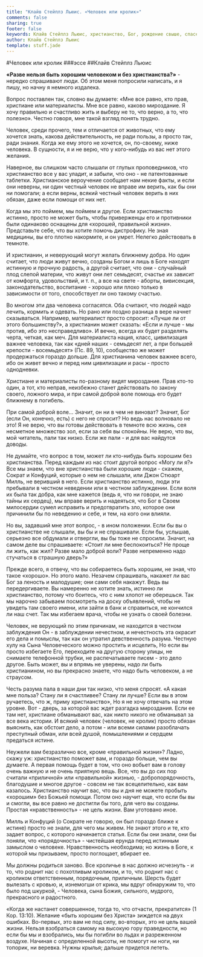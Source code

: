 ```yaml
---
title: "Клайв Стейплз Льюис. «Человек или кролик»"
comments: false
sharing: true
footer: false
keywords: Клайв Стейплз Льюис, христианство, Бог, рождение свыше, спасение
author: Клайв Стейплз Льюис
template: stuff.jade
---
```


#Человек или кролик
###эссе
##Клайв Стейплз Льюис

**«Разве нельзя быть хорошим человеком и без христианства?»** - нередко спрашивают люди. Об этом меня попросили написать, и я пишу, но начну я немного издалека.

Вопрос поставлен так, словно вы думаете: «Мне все равно, кто прав, христиане или материалисты. Мне все равно, каково мироздание. Я хочу правильно и счастливо жить и выберу не то, что верно, а то, что полезно». Честно говоря, мне такой взгляд понять трудно.

Человек, среди прочего, тем и отличается от животных, что ему хочется знать, какова действительность, не ради пользы, а просто так, ради знания. Когда же ему этого не хочется, он, по-своему, ниже человека. В сущности, я и не верю, что у кого-нибудь из вас нет этого желания.

Наверное, вы слишком часто слышали от глупых проповедников, что христианство все у вас уладит, и забыли, что оно - не патентованные таблетки. Христианское вероучение сообщает нам некие факты, и если они неверны, ни один честный человек не вправе им верить, как бы они ни помогали; а если верны, всякий честный человек верить в них обязан, даже если помощи от них нет.

Когда мы это поймем, мы поймем и другое. Если христианство истинно, просто не может быть, чтобы приверженцы его и противники были одинаково оснащены для «хорошей, правильной жизни». Представьте себе, что вы хотите помочь дистрофику. Не зная медицины, вы его плотно накормите, и он умрет. Нелегко действовать в темноте.

И христианин, и неверующий могут желать ближнему добра. Но один считает, что люди живут вечно, созданы Богом и лишь в Боге находят истинную и прочную радость, а другой считает, что они - случайный плод слепой материи, что живут они лет семьдесят, счастье их зависит от комфорта, удовольствий, и т. п., а все на свете - аборты, вивисекция, законодательство, воспитание - хорошо или плохо только в зависимости от того, способствует ли оно такому счастью.

Во многом эти два человека согласятся. Оба считают, что людей надо лечить, кормить и одевать. Но рано или поздно разница в вере начнет сказываться. Например, материалист просто спросит: «Лучше ли от этого большинству?», а христианин может сказать: «Если и лучше - мы против, ибо это несправедливо». И вечно, всегда их будет разделять черта, четкая, как меч. Для материалиста нация, класс, цивилизация важнее человека, так как «дней наших - семьдесят лет, а при большей крепости - восемьдесят» (Пс. 89, 10), сообщество же может продержаться гораздо дольше. Для христианина человек важнее всего, ибо он живет вечно и перед ним цивилизации и расы - просто однодневки.

Христиане и материалисты по-разному видят мироздание. Прав кто-то один, а тот, кто неправ, неизбежно станет действовать по закону своего, ложного мира, и при самой доброй воле помощь его будет ближнему в погибель.

При самой доброй воле…  Значит, он ни в чем не виноват? Значит, Бог (если Он, конечно, есть) с него не спросит? Но ведь нас волновало не это! Я не верю, что вы готовы действовать в темноте всю жизнь, сея несметное множество зол, если за себя вы спокойны. Не верю, что вы, мой читатель, пали так низко. Если же пали - и для вас найдутся доводы.

Не думайте, что вопрос в том, может ли кто-нибудь быть хорошим без христианства. Перед каждым из нас стоит другой вопрос «Могу ли я?» Все мы знаем, что вне христианства были хорошие люди - скажем, Сократ и Конфуций, которые о нем не слышали, или Джон Стюарт Милль, не веривший в него. Если христианство истинно, люди эти пребывали в честном неведении или в честном заблуждении. Если воля их была так добра, как мне кажется (ведь я, что ни говори, не знаю тайны их сердец), мы вправе верить и надеяться, что Бог в Своем милосердии сумел исправить и предотвратить зло, которое они причинили бы по неведению и себе, и тем, на кого они влияли.

Но вы, задавший мне этот вопрос, - в ином положении. Если бы вы о христианстве не слышали, вы бы и не спрашивали. Если бы, услышав, серьезно все обдумали и отвергли, вы бы тоже не спросили. Значит, на самом деле вы спрашиваете: «Стоит ли мне беспокоиться? Не проще ли жить, как жил? Разве мало доброй воли? Разве непременно надо стучаться в страшную дверь?»

Прежде всего, я отвечу, что вы собираетесь быть хорошим, не зная, что такое «хорошо». Но этого мало. Незачем спрашивать, накажет ли вас Бог за леность и малодушие; они сами себя накажут. Ведь вы передергиваете. Вы намеренно не хотите знать, истинно ли христианство, потому что боитесь, что с ним хлопот не оберешься. Так мы нарочно забываем посмотреть на доску объявлений, чтобы не увидеть там своего имени, или зайти в банк и справиться, не кончился ли наш счет. Так мы избегаем врача, чтобы не узнать о своей болезни.

Человек, не верующий по этим причинам, не находится в честном заблуждения Он - в заблуждении нечестном, и нечестность эта окрасит его дела и помыслы, так как он утратил девственность разума. Честную хулу на Сына Человеческого можно простить и исцелить, Но если вы просто избегаете Его, переходите на другую сторону улицы, не снимаете телефонной трубки, не распечатываете писем - это дело другое. Быть может, вы и впрямь не уверены, надо ли быть христианином, но вы прекрасно знаете, что надо быть человеком, а не страусом.

Честь разума пала в наши дни так низко, что меня спросят. «А какая мне польза? Стану ли я счастливее? Стану ли лучше? Если вы в этом ручаетесь, что ж, приму христианство», Но я не хочу отвечать на этом уровне. Вот - дверь, за которой вас ждет разгадка мироздания. Если ее там нет, христиане обманывают вас, как никто никого не обманывал за все века истории. И всякий человек (человек, не кролик) просто обязан выяснить, как обстоит дело, а потом - или всеми силами разоблачать преступный обман, или всей душой, помышлениями и сердцем предаться истине.

Неужели вам безразлично все, кроме «правильной жизни»? Ладно, скажу уж: христианство поможет вам, и гораздо больше, чем вы думаете. А первая помощь будет в том, что оно вобьет вам в голову очень важную и не очень приятную вещь. Все, что вы до сих пор считали «приличной» или «правильной» жизнью, - добропорядочность, благодушие и многое другое - совсем не так всецелительно, как вам казалось. Христианство научит вас, что вы и дня не можете пробыть «хорошим» без Божьей помощи. Потом оно научит еще, что если бы вы и смогли, вы все равно не достигли бы того, для чего вы созданы. Простая «нравственность» - не цель жизни. Вам уготовано иное.

Милль и Конфуций (о Сократе не говорю, он был гораздо ближе к истине) просто не знали, для чего мы живем. Не знают этого и те, кто задает вопрос, с которого начинается статья. Если бы они знали, они бы поняли, что «порядочность» - чистейшая ерунда перед истинным замыслом о человеке. Нравственность необходима; но жизнь в Боге, к которой мы призываем, просто поглощает, вбирает ее.

Мы должны родиться заново. Все кроличье в нас должно исчезнуть - и то, что роднит нас с похотливым кроликом, и то, что роднит нас с кроликом ответственным, порядочным, приличным. Шерсть будет вылезать с кровью, и, изнемогши от крика, мы вдруг обнаружим то, что было под шкуркой, - Человека, сына Божия, сильного, мудрого, прекрасного и радостного.

«Когда же настанет совершенное, тогда то, что отчасти, прекратится» (1 Кор. 13:10). Желание «быть хорошим без Христа» зиждется на двух ошибках. Во-первых, это вам не под силу, во-вторых, это не цель вашей жизни. Нельзя взобраться самому на высокую гору праведности, но если бы мы и взобрались, мы бы погибли во льдах и разреженном воздухе. Начиная с определенной высоты, не помогут ни ноги, ни топорик, ни веревка. Нужны крылья; дальше придется лететь.
